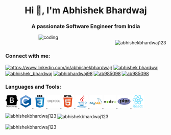 <h1 align="center">Hi 👋, I'm Abhishek Bhardwaj</h1>
<h3 align="center">A passionate Software Engineer from India</h3>

<img align="right" alt="coding" width="400" src="https://user-images.githubusercontent.com/55389276/140866485-8fb1c876-9a8f-4d6a-98dc-08c4981eaf70.gif">

<p align="right"> <img src="https://komarev.com/ghpvc/?username=abhishekbhardwaj123&label=Profile%20views&color=0e75b6&style=flat" alt="abhishekbhardwaj123" /> </p>

<h3 align="left">Connect with me:</h3>
<p align="left">
<a href="https://www.linkedin.com/in/abhiishekbhardwaj/" target="blank"><img align="center" src="https://raw.githubusercontent.com/rahuldkjain/github-profile-readme-generator/master/src/images/icons/Social/linked-in-alt.svg" alt="https://www.linkedin.com/in/abhiishekbhardwaj/" height="30" width="40" /></a>
<a href="https://www.facebook.com/profile.php?id=100009523789152" target="blank"><img align="center" src="https://raw.githubusercontent.com/rahuldkjain/github-profile-readme-generator/master/src/images/icons/Social/facebook.svg" alt="abhishek bhardwaj" height="30" width="40" /></a>
<a href="https://www.instagram.com/abhiiishek_bhardwaj/" target="blank"><img align="center" src="https://raw.githubusercontent.com/rahuldkjain/github-profile-readme-generator/master/src/images/icons/Social/instagram.svg" alt="abhiishek_bhardwaj" height="30" width="40" /></a>
<a href="https://www.codechef.com/users/abhibhardwaj98" target="blank"><img align="center" src="https://cdn.jsdelivr.net/npm/simple-icons@3.1.0/icons/codechef.svg" alt="abhibhardwaj98" height="30" width="40" /></a>
<a href="https://codeforces.com/profile/ab985098" target="blank"><img align="center" src="https://raw.githubusercontent.com/rahuldkjain/github-profile-readme-generator/master/src/images/icons/Social/codeforces.svg" alt="ab985098" height="30" width="40" /></a>
<a href="https://www.leetcode.com/ab985098" target="blank"><img align="center" src="https://raw.githubusercontent.com/rahuldkjain/github-profile-readme-generator/master/src/images/icons/Social/leet-code.svg" alt="ab985098" height="30" width="40" /></a>
</p>

<h3 align="left">Languages and Tools:</h3>
<p align="left"> <a href="https://getbootstrap.com" target="_blank" rel="noreferrer"> <img src="https://raw.githubusercontent.com/devicons/devicon/master/icons/bootstrap/bootstrap-plain-wordmark.svg" alt="bootstrap" width="40" height="40"/> </a> <a href="https://www.cprogramming.com/" target="_blank" rel="noreferrer"> <img src="https://raw.githubusercontent.com/devicons/devicon/master/icons/c/c-original.svg" alt="c" width="40" height="40"/> </a> <a href="https://www.w3schools.com/css/" target="_blank" rel="noreferrer"> <img src="https://raw.githubusercontent.com/devicons/devicon/master/icons/css3/css3-original-wordmark.svg" alt="css3" width="40" height="40"/> </a> <a href="https://expressjs.com" target="_blank" rel="noreferrer"> <img src="https://raw.githubusercontent.com/devicons/devicon/master/icons/express/express-original-wordmark.svg" alt="express" width="40" height="40"/> </a> <a href="https://www.w3.org/html/" target="_blank" rel="noreferrer"> <img src="https://raw.githubusercontent.com/devicons/devicon/master/icons/html5/html5-original-wordmark.svg" alt="html5" width="40" height="40"/> </a> <a href="https://www.java.com" target="_blank" rel="noreferrer"> <img src="https://raw.githubusercontent.com/devicons/devicon/master/icons/java/java-original.svg" alt="java" width="40" height="40"/> </a> <a href="https://www.mysql.com/" target="_blank" rel="noreferrer"> <img src="https://raw.githubusercontent.com/devicons/devicon/master/icons/mysql/mysql-original-wordmark.svg" alt="mysql" width="40" height="40"/> </a> <a href="https://nodejs.org" target="_blank" rel="noreferrer"> <img src="https://raw.githubusercontent.com/devicons/devicon/master/icons/nodejs/nodejs-original-wordmark.svg" alt="nodejs" width="40" height="40"/> </a> <a href="https://www.php.net" target="_blank" rel="noreferrer"> <img src="https://raw.githubusercontent.com/devicons/devicon/master/icons/php/php-original.svg" alt="php" width="40" height="40"/> </a> <a href="https://reactjs.org/" target="_blank" rel="noreferrer"> <img src="https://raw.githubusercontent.com/devicons/devicon/master/icons/react/react-original-wordmark.svg" alt="react" width="40" height="40"/> </a> </p>

<p><img align="left" src="https://github-readme-stats.vercel.app/api/top-langs?username=abhishekbhardwaj123&show_icons=true&locale=en&layout=compact" alt="abhishekbhardwaj123" /></p>

<p>&nbsp;<img align="center" src="https://github-readme-stats.vercel.app/api?username=abhishekbhardwaj123&show_icons=true&locale=en" alt="abhishekbhardwaj123" /></p>

<p><img align="center" src="https://github-readme-streak-stats.herokuapp.com/?user=abhishekbhardwaj123&" alt="abhishekbhardwaj123" /></p>
